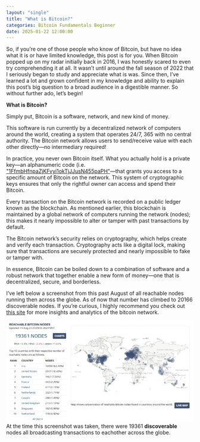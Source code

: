 ```yaml
---
layout: "single"
title: "What is Bitcoin?"
categories: Bitcoin Fundamentals Beginner
date: 2025-01-22 12:00:00
---
```


So, if you’re one of those people who know of Bitcoin, but have no idea what it is or have limited knowledge, this post is for you. When Bitcoin popped up on my radar initially back in 2016, I was honestly scared to even try comprehending it at all. It wasn’t until around the fall season of 2022 that I seriously began to study and appreciate what is was. Since then, I’ve learned a lot and grown confident in my knowledge and ability to explain this post’s big question to a broad audience in a digestible manner. So without further ado, let’s begin!

**What is Bitcoin?**

Simply put, Bitcoin is a software, network, and new kind of money.

This software is run currently by a decentralized network of computers around the world, creating a system that operates 24/7, 365 with no central authority. The Bitcoin network allows users to send/receive value with each other directly—no intermediary required!

In practice, you never own Bitcoin itself. What you actually hold is a private key—an alphanumeric code (i.e. ["1FfmbHfnpaZjKFvyi1okTjJJusN455paPH"](https://www.blockchain.com/explorer/addresses/btc/1FfmbHfnpaZjKFvyi1okTjJJusN455paPH)—that grants you access to a specific amount of Bitcoin on the network. This system of cryptographic keys ensures that only the rightful owner can access and spend their Bitcoin.

Every transaction on the Bitcoin network is recorded on a public ledger known as the blockchain. As mentioned earlier, this blockchain is maintained by a global network of computers running the network (nodes); this makes it nearly impossible to alter or tamper with past transactions by default.

The Bitcoin network’s security relies on cryptography, which helps create and verify each transaction. Cryptography acts like a digital lock, making sure that transactions are securely protected and nearly impossible to fake or tamper with.

In essence, Bitcoin can be boiled down to a combination of software and a robust network that together enable a new form of money—one that is decentralized, secure, and borderless.

I’ve left below a screenshot from this past August of all reachable nodes running then across the globe. As of now that number has climbed to 20166 discoverable nodes. If you’re curious, I highly recommend you check out [this site](https://bitnodes.io/) for more insights and analytics of the bitcoin network.

![Global Nodes](/assets/img/globalnodes.png) 
At the time this screenshot was taken, there were 19361 **discoverable** nodes all broadcasting transactions to eachother across the globe.
